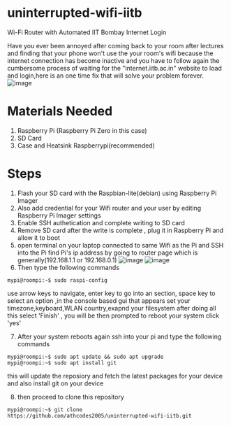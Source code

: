 # uninterrupted-wifi-iitb
Wi-Fi Router with Automated IIT Bombay Internet Login

Have you ever been annoyed after coming back to your room after lectures and finding that your phone won't use the your room's wifi because the internet connection has become inactive and you have to follow again the cumbersome process of waiting for the "internet.iitb.ac.in" website to load and login,here is an one time fix that will solve your problem forever.
![image](https://github.com/user-attachments/assets/95d7ebba-6eae-40eb-a813-25ac4b848304)
# Materials Needed
1. Raspberry Pi (Raspberry Pi Zero in this case)
2. SD Card
3. Case and Heatsink Raspberrypi(recommended)

# Steps
1. Flash your SD card with the Raspbian-lite(debian)  using Raspberry Pi Imager 
2. Also add credential for your Wifi router and your user by editing Raspberry Pi Imager settings
3. Enable SSH authetication and complete writing to SD card
4. Remove SD card after the write is complete , plug it in Raspberry Pi and allow it to boot
5. open terminal on your laptop connected to same Wifi as the Pi and SSH into the Pi
   find Pi's ip address by going to router page which is generally(192.168.1.1 or 192.168.0.1)
   ![image](https://github.com/user-attachments/assets/f4d41d9c-5fd3-4828-89fc-f730b111fe98)
   ![image](https://github.com/user-attachments/assets/57bf5e8f-161c-44fc-b05e-c8732f6a63e2)
6. Then type the following commands
```console
mypi@roompi:~$ sudo raspi-config
```
use arrow keys to navigate, enter key to go into an section, space key to select an option ,in the console based gui that appears
set your timezone,keyboard,WLAN country,exapnd your filesystem after doing all this select 'Finish' , you will be then prompted to reboot your system click 'yes'

7. After your system reboots again ssh into your pi and type the following commands
```console
mypi@roompi:~$ sudo apt update && sudo apt upgrade
mypi@roompi:~$ sudo apt install git
```
this will update the reposiory and fetch the latest packages for your device and also install git on your device

8. then proceed to clone this repository 
```console
mypi@roompi:~$ git clone https://github.com/athcodes2005/uninterrupted-wifi-iitb.git
```



   


